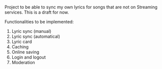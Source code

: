Project to be able to sync my own lyrics for songs that are not on Streaming services. This is a draft for now.

Functionalities to be implemented:

1. Lyric sync (manual)
2. Lyric sync (automatical)
3. Lyric card
4. Caching
5. Online saving
6. Login and logout
7. Moderation